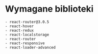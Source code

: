 # Wymagane biblioteki
    - react-router@3.0.5
    - react-hover
    - react-redux
    - react-localstorage
    - react-router
    - react-responsive
    - react-loader-advanced
